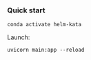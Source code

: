 ### Quick start

```shell
conda activate helm-kata
```

Launch:

```shell
uvicorn main:app --reload
```